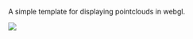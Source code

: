 A simple template for displaying pointclouds in webgl.

![](https://i.cloudup.com/RpY5L2QJAB-3000x3000.png)
